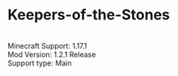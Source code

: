 # Keepers-of-the-Stones
<br>Minecraft Support: 1.17.1
<br>Mod Version: 1.2.1 Release
<br>Support type: Main
